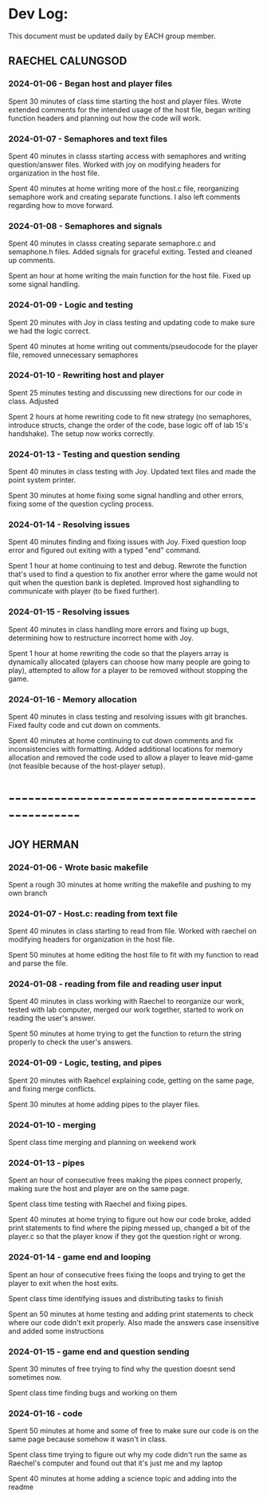 # Dev Log:

This document must be updated daily by EACH group member.

## RAECHEL CALUNGSOD

### 2024-01-06 - Began host and player files
Spent 30 minutes of class time starting the host and player files. Wrote 
extended comments for the intended usage of the host file, began writing
function headers and planning out how the code will work.

### 2024-01-07 - Semaphores and text files
Spent 40 minutes in classs starting access with semaphores and writing
question/answer files. Worked with joy on modifying headers for 
organization in the host file.

Spent 40 minutes at home writing more of the host.c file, reorganizing
semaphore work and creating separate functions. I also left comments
regarding how to move forward.

### 2024-01-08 - Semaphores and signals
Spent 40 minutes in classs creating separate semaphore.c and semaphone.h
files. Added signals for graceful exiting. Tested and cleaned up comments.

Spent an hour at home writing the main function for the host file. Fixed
up some signal handling.

### 2024-01-09 - Logic and testing
Spent 20 minutes with Joy in class testing and updating code to make sure
we had the logic correct.

Spent 40 minutes at home writing out comments/pseudocode for the player
file, removed unnecessary semaphores

### 2024-01-10 - Rewriting host and player
Spent 25 minutes testing and discussing new directions for our code in
class. Adjusted

Spent 2 hours at home rewriting code to fit new strategy (no semaphores,
introduce structs, change the order of the code, base logic off of lab
15's handshake). The setup now works correctly.

### 2024-01-13 - Testing and question sending
Spent 40 minutes in class testing with Joy. Updated text files and made 
the point system printer.

Spent 30 minutes at home fixing some signal handling and other errors,
fixing some of the question cycling process.

### 2024-01-14 - Resolving issues
Spent 40 minutes finding and fixing issues with Joy. Fixed question
loop error and figured out exiting with a typed "end" command.

Spent 1 hour at home continuing to test and debug. Rewrote the
function that's used to find a question to fix another error where 
the game would not quit when the question bank is depleted. Improved
host sighandling to communicate with player (to be fixed further).

### 2024-01-15 - Resolving issues
Spent 40 minutes in class handling more errors and fixing up bugs,
determining how to restructure incorrect home with Joy.

Spent 1 hour at home rewriting the code so that the players array is 
dynamically allocated (players can choose how many people are going
to play), attempted to allow for a player to be removed without 
stopping the game.

### 2024-01-16 - Memory allocation
Spent 40 minutes in class testing and resolving issues with git 
branches. Fixed faulty code and cut down on comments.

Spent 40 minutes at home continuing to cut down comments and fix
inconsistencies with formatting. Added additional locations
for memory allocation and removed the code used to allow a 
player to leave mid-game (not feasible because of the 
host-player setup).




# ------------------------------------------------- #

## JOY HERMAN 

### 2024-01-06 - Wrote basic makefile
Spent a rough 30 minutes at home writing the makefile and pushing to my 
own branch

### 2024-01-07 - Host.c: reading from text file
Spent 40 minutes in class starting to read from file. Worked with raechel
on modifying headers for organization in the host file.

Spent 50 minutes at home editing the host file to fit with my function
to read and parse the file.

### 2024-01-08 - reading from file and reading user input
Spent 40 minutes in class working with Raechel to reorganize our work,
tested with lab computer, merged our work together, started to work on
reading the user's answer.

Spent 50 minutes at home trying to get the function to return the string
properly to check the user's answers.

### 2024-01-09 - Logic, testing, and pipes
Spent 20 minutes with Raehcel explaining code, getting on the same page,
and fixing merge conflicts.

Spent 30 minutes at home adding pipes to the player files.

### 2024-01-10 - merging
Spent class time merging and planning on weekend work

### 2024-01-13 - pipes
Spent an hour of consecutive frees making the pipes connect properly,
making sure the host and player are on the same page.

Spent class time testing with Raechel and fixing pipes.

Spent 40 minutes at home trying to figure out how our code broke, 
added print statements to find where the piping messed up, changed 
a bit of the player.c so that the player know if they got the 
question right or wrong.

### 2024-01-14 - game end and looping
Spent an hour of consecutive frees fixing the loops and trying to get 
the player to exit when the host exits.

Spent class time identifying issues and distributing tasks to finish

Spent an 50 minutes at home testing and adding print statements to 
check where our code didn't exit properly. Also made the answers case 
insensitive and added some instructions

### 2024-01-15 - game end and question sending
Spent 30 minutes of free trying to find why the question doesnt send
sometimes now.

Spent class time finding bugs and working on them

### 2024-01-16 - code
Spent 50 minutes at home and some of free to make sure our code is on
the same page because somehow it wasn't in class. 

Spent class time trying to figure out why my code didn't run the same as 
Raechel's computer and found out that it's just me and my laptop

Spent 40 minutes at home adding a science topic and adding into the readme

